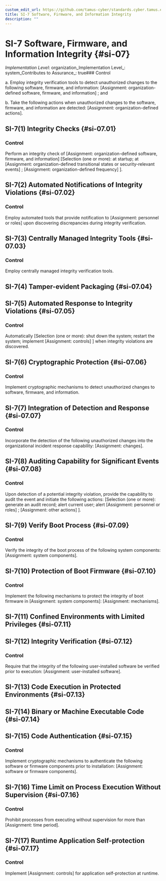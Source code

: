 ```yaml
---
custom_edit_url: https://github.com/tamus-cyber/standards.cyber.tamus.edu/tree/main/static/content/tamus.edu/TAMUS_profile.xml
title: SI-7 Software, Firmware, and Information Integrity
description: ""
---
```


# SI-7 Software, Firmware, and Information Integrity {#si-07}

_Implementation Level_: organization_Implementation Level_: system_Contributes to Assurance_: true### Control

a. Employ integrity verification tools to detect unauthorized changes to the following software, firmware, and information: [Assignment: organization-defined software, firmware, and information] ; and

b. Take the following actions when unauthorized changes to the software, firmware, and information are detected: [Assignment: organization-defined actions].

## SI-7(1) Integrity Checks {#si-07.01}

### Control

Perform an integrity check of [Assignment: organization-defined software, firmware, and information]
                  [Selection (one or more): at startup; at [Assignment: organization-defined transitional states or security-relevant events]
                  ; 
                     [Assignment: organization-defined frequency]
                  ].

## SI-7(2) Automated Notifications of Integrity Violations {#si-07.02}

### Control

Employ automated tools that provide notification to [Assignment: personnel or roles] upon discovering discrepancies during integrity verification.

## SI-7(3) Centrally Managed Integrity Tools {#si-07.03}

### Control

Employ centrally managed integrity verification tools.

## SI-7(4) Tamper-evident Packaging {#si-07.04}

## SI-7(5) Automated Response to Integrity Violations {#si-07.05}

### Control

Automatically [Selection (one or more): shut down the system; restart the system; implement [Assignment: controls]
                  ] when integrity violations are discovered.

## SI-7(6) Cryptographic Protection {#si-07.06}

### Control

Implement cryptographic mechanisms to detect unauthorized changes to software, firmware, and information.

## SI-7(7) Integration of Detection and Response {#si-07.07}

### Control

Incorporate the detection of the following unauthorized changes into the organizational incident response capability: [Assignment: changes].

## SI-7(8) Auditing Capability for Significant Events {#si-07.08}

### Control

Upon detection of a potential integrity violation, provide the capability to audit the event and initiate the following actions: [Selection (one or more): generate an audit record; alert current user; alert [Assignment: personnel or roles]
                  ; 
                     [Assignment: other actions]
                  ].

## SI-7(9) Verify Boot Process {#si-07.09}

### Control

Verify the integrity of the boot process of the following system components: [Assignment: system components].

## SI-7(10) Protection of Boot Firmware {#si-07.10}

### Control

Implement the following mechanisms to protect the integrity of boot firmware in [Assignment: system components]: [Assignment: mechanisms].

## SI-7(11) Confined Environments with Limited Privileges {#si-07.11}

## SI-7(12) Integrity Verification {#si-07.12}

### Control

Require that the integrity of the following user-installed software be verified prior to execution: [Assignment: user-installed software].

## SI-7(13) Code Execution in Protected Environments {#si-07.13}

## SI-7(14) Binary or Machine Executable Code {#si-07.14}

## SI-7(15) Code Authentication {#si-07.15}

### Control

Implement cryptographic mechanisms to authenticate the following software or firmware components prior to installation: [Assignment: software or firmware components].

## SI-7(16) Time Limit on Process Execution Without Supervision {#si-07.16}

### Control

Prohibit processes from executing without supervision for more than [Assignment: time period].

## SI-7(17) Runtime Application Self-protection {#si-07.17}

### Control

Implement [Assignment: controls] for application self-protection at runtime.

